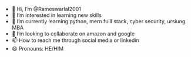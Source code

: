 - 👋 Hi, I’m @Rameswarlal2001
- 👀 I’m interested in learning new skills
- 🌱 I’m currently learning python, mern fuill stack, cyber security, ursiung MBA
- 💞️ I’m looking to collaborate on amazon and google
- 📫 How to reach me through social media or linkedin
- 😄 Pronouns: HE/HIM
  
<!---
Rameswarlal2001/Rameswarlal2001 is a ✨ special ✨ repository because its `README.md` (this file) appears on your GitHub profile.
You can click the Preview link to take a look at your changes.
--->
